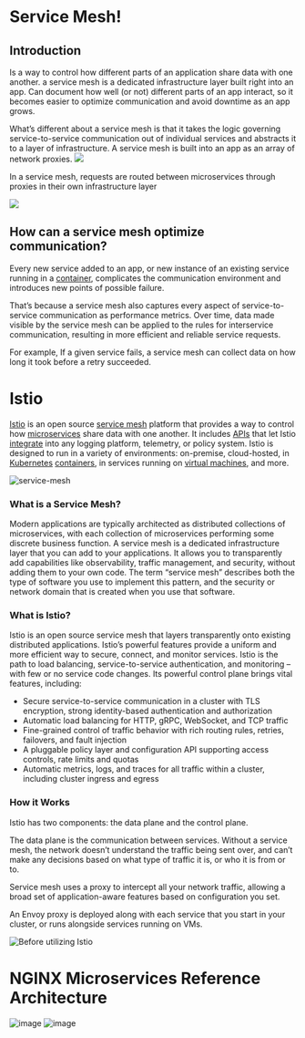# Service Mesh!
## Introduction
Is a way to control how different parts of an application share data with one another. a service mesh is a dedicated infrastructure layer built right into an app. Can document how well (or not) different parts of an app interact, so it becomes easier to optimize communication and avoid downtime as an app grows.



What’s different about a service mesh is that it takes the logic governing service-to-service communication out of individual services and abstracts it to a layer of infrastructure. A service mesh is built into an app as an array of network proxies.
![](https://www.redhat.com/cms/managed-files/web-proxy-1680.png)

In a service mesh, requests are routed between microservices through proxies in their own infrastructure layer

![](https://www.redhat.com/cms/managed-files/service-mesh-1680.png)
 ## How can a service mesh optimize communication?

Every new service added to an app, or new instance of an existing service running in a [container](https://www.redhat.com/en/topics/containers/whats-a-linux-container), complicates the communication environment and introduces new points of possible failure.

That’s because a service mesh also captures every aspect of service-to-service communication as performance metrics. Over time, data made visible by the service mesh can be applied to the rules for interservice communication, resulting in more efficient and reliable service requests.

For example, If a given service fails, a service mesh can collect data on how long it took before a retry succeeded.

# Istio 
[Istio](https://istio.io/) is an open source [service mesh](https://www.redhat.com/en/topics/microservices/what-is-a-service-mesh) platform that provides a way to control how [microservices](https://www.redhat.com/en/topics/microservices/what-are-microservices) share data with one another. It includes [APIs](https://www.redhat.com/en/topics/api/what-are-application-programming-interfaces) that let Istio [integrate](https://www.redhat.com/en/topics/integration/what-is-integration) into any logging platform, telemetry, or policy system. Istio is designed to run in a variety of environments: on-premise, cloud-hosted, in [Kubernetes](https://www.redhat.com/en/topics/containers/what-is-kubernetes)  [containers](https://www.redhat.com/en/topics/containers), in services running on [virtual machines](https://www.redhat.com/en/topics/virtualization/what-is-a-virtual-machine), and more.

![service-mesh](https://istio.io/latest/img/service-mesh.svg)
### What is a Service Mesh?[](https://istio.io/latest/about/service-mesh/#what-is-a-service-mesh)

Modern applications are typically architected as distributed collections of microservices, with each collection of microservices performing some discrete business function. A service mesh is a dedicated infrastructure layer that you can add to your applications. It allows you to transparently add capabilities like observability, traffic management, and security, without adding them to your own code. The term “service mesh” describes both the type of software you use to implement this pattern, and the security or network domain that is created when you use that software.

### What is Istio?[](https://istio.io/latest/about/service-mesh/#what-is-istio)

Istio is an open source service mesh that layers transparently onto existing distributed applications. Istio’s powerful features provide a uniform and more efficient way to secure, connect, and monitor services. Istio is the path to load balancing, service-to-service authentication, and monitoring – with few or no service code changes. Its powerful control plane brings vital features, including:

-   Secure service-to-service communication in a cluster with TLS encryption, strong identity-based authentication and authorization
-   Automatic load balancing for HTTP, gRPC, WebSocket, and TCP traffic
-   Fine-grained control of traffic behavior with rich routing rules, retries, failovers, and fault injection
-   A pluggable policy layer and configuration API supporting access controls, rate limits and quotas
-   Automatic metrics, logs, and traces for all traffic within a cluster, including cluster ingress and egress

### How it Works[](https://istio.io/latest/about/service-mesh/#how-it-works)

Istio has two components: the data plane and the control plane.

The data plane is the communication between services. Without a service mesh, the network doesn’t understand the traffic being sent over, and can’t make any decisions based on what type of traffic it is, or who it is from or to.

Service mesh uses a proxy to intercept all your network traffic, allowing a broad set of application-aware features based on configuration you set.

An Envoy proxy is deployed along with each service that you start in your cluster, or runs alongside services running on VMs.

![Before utilizing Istio](https://istio.io/latest/img/service-mesh-before.svg)

# NGINX Microservices Reference Architecture
![image](https://user-images.githubusercontent.com/60436830/191675232-ab1301a7-6835-4412-a002-8f9f94bf3d87.png)
![image](https://user-images.githubusercontent.com/60436830/191677844-5494580a-6bbd-4bf5-a2ef-ff9761c81d73.png)

